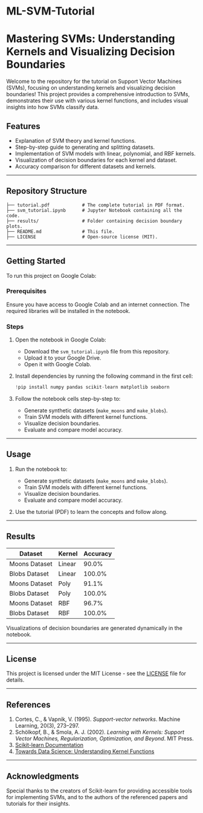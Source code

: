 # ML-SVM-Tutorial
# Mastering SVMs: Understanding Kernels and Visualizing Decision Boundaries

Welcome to the repository for the tutorial on Support Vector Machines (SVMs), focusing on understanding kernels and visualizing decision boundaries! This project provides a comprehensive introduction to SVMs, demonstrates their use with various kernel functions, and includes visual insights into how SVMs classify data.

## Features
- Explanation of SVM theory and kernel functions.
- Step-by-step guide to generating and splitting datasets.
- Implementation of SVM models with linear, polynomial, and RBF kernels.
- Visualization of decision boundaries for each kernel and dataset.
- Accuracy comparison for different datasets and kernels.

---

## Repository Structure

```plaintext
├── tutorial.pdf            # The complete tutorial in PDF format.
├── svm_tutorial.ipynb      # Jupyter Notebook containing all the code.
├── results/                # Folder containing decision boundary plots.
├── README.md               # This file.
├── LICENSE                 # Open-source license (MIT).
```

---

## Getting Started

To run this project on Google Colab:

### Prerequisites

Ensure you have access to Google Colab and an internet connection. The required libraries will be installed in the notebook.

### Steps

1. Open the notebook in Google Colab:
   - Download the `svm_tutorial.ipynb` file from this repository.
   - Upload it to your Google Drive.
   - Open it with Google Colab.

2. Install dependencies by running the following command in the first cell:
   ```python
   !pip install numpy pandas scikit-learn matplotlib seaborn
   ```

3. Follow the notebook cells step-by-step to:
   - Generate synthetic datasets (`make_moons` and `make_blobs`).
   - Train SVM models with different kernel functions.
   - Visualize decision boundaries.
   - Evaluate and compare model accuracy.

---

## Usage

1. Run the notebook to:
   - Generate synthetic datasets (`make_moons` and `make_blobs`).
   - Train SVM models with different kernel functions.
   - Visualize decision boundaries.
   - Evaluate and compare model accuracy.

2. Use the tutorial (PDF) to learn the concepts and follow along.

---

## Results

| Dataset         | Kernel   | Accuracy |
|-----------------|----------|----------|
| Moons Dataset   | Linear   | 90.0%    |
| Blobs Dataset   | Linear   | 100.0%   |
| Moons Dataset   | Poly     | 91.1%    |
| Blobs Dataset   | Poly     | 100.0%   |
| Moons Dataset   | RBF      | 96.7%    |
| Blobs Dataset   | RBF      | 100.0%   |

Visualizations of decision boundaries are generated dynamically in the notebook.

---

## License

This project is licensed under the MIT License - see the [LICENSE](LICENSE) file for details.

---

## References

1. Cortes, C., & Vapnik, V. (1995). *Support-vector networks*. Machine Learning, 20(3), 273–297.
2. Schölkopf, B., & Smola, A. J. (2002). *Learning with Kernels: Support Vector Machines, Regularization, Optimization, and Beyond*. MIT Press.
3. [Scikit-learn Documentation](https://scikit-learn.org/stable/)
4. [Towards Data Science: Understanding Kernel Functions](https://towardsdatascience.com/kernel-functions)

---

## Acknowledgments

Special thanks to the creators of Scikit-learn for providing accessible tools for implementing SVMs, and to the authors of the referenced papers and tutorials for their insights.
